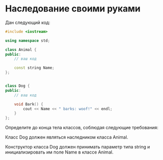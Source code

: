 # Наследование своими руками

Дан следующий код:
```cpp
#include <iostream>

using namespace std;

class Animal {
public:
    // ваш код

    const string Name;
};


class Dog {
public:
    // ваш код

    void Bark() {
        cout << Name << " barks: woof!" << endl;
    }
};
```
Определите до конца тела классов, соблюдая следующие требования:

Класс Dog должен являться наследником класса Animal.

Конструктор класса Dog должен принимать параметр типа string и инициализировать им поле Name в классе Animal.